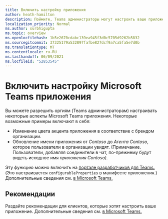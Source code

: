 ```yaml
---
title: Включить настройку приложения
author: heath-hamilton
description: Поймите, Teams администраторы могут настроить ваше приложение для своей организации.
localization_priority: Normal
ms.author: surbhigupta
ms.topic: overview
ms.openlocfilehash: 1b5e2670cdabc139ea945f3d0c5705d9262b5832
ms.sourcegitcommit: 37325179a532897fafbe827dcf9a7ca5fa5e7d0b
ms.translationtype: MT
ms.contentlocale: ru-RU
ms.lasthandoff: 06/09/2021
ms.locfileid: "52853545"
---
```

# <a name="enable-your-microsoft-teams-app-to-be-customized"></a>Включить настройку Microsoft Teams приложения

Вы можете разрешить оргиям (Teams администраторам) настраивать некоторые аспекты Microsoft Teams приложения. Некоторые возможные примеры включают в себя:

* Изменение цвета акцента приложения в соответствие с брендом организации.
* Обновление имени приложения от *Contoso* до *Агента Contoso*, которое пользователи в организации увидят. (Примечание. Пользователи, добавляя соединители в чат, по-прежнему будут видеть исходное имя *приложения Contoso).*

Эту функцию можно включить на [портале разработчиков для Teams.](https://dev.teams.microsoft.com/home) (Это настраивается `configurableProperties` в манифесте приложения.) Дополнительные сведения см. [в Microsoft Teams.](/MicrosoftTeams/customize-apps)

## <a name="best-practices"></a>Рекомендации

Раздайте рекомендации для клиентов, которые хотят настроить ваше приложение. Дополнительные сведения см. [в Microsoft Teams.](/MicrosoftTeams/customize-apps)
